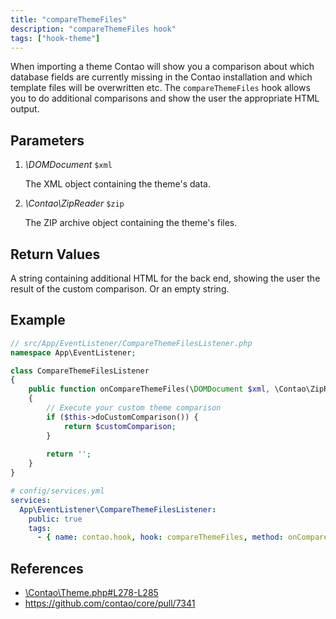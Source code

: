 ```yaml
---
title: "compareThemeFiles"
description: "compareThemeFiles hook"
tags: ["hook-theme"]
---
```



When importing a theme Contao will show you a comparison about which database
fields are currently missing in the Contao installation and which template files
will be overwritten etc. The `compareThemeFiles` hook allows you to do additional
comparisons and show the user the appropriate HTML output.


## Parameters

1. *\DOMDocument* `$xml`

    The XML object containing the theme's data.

2. *\Contao\ZipReader* `$zip`

    The ZIP archive object containing the theme's files.


## Return Values

A string containing additional HTML for the back end, showing the user the result
of the custom comparison. Or an empty string.


## Example

```php
// src/App/EventListener/CompareThemeFilesListener.php
namespace App\EventListener;

class CompareThemeFilesListener
{
    public function onCompareThemeFiles(\DOMDocument $xml, \Contao\ZipReader $zip): string
    {
        // Execute your custom theme comparison
        if ($this->doCustomComparison()) {
            return $customComparison;
        }
        
        return '';
    }
}
```

```yml
# config/services.yml
services:
  App\EventListener\CompareThemeFilesListener:
    public: true
    tags:
      - { name: contao.hook, hook: compareThemeFiles, method: onCompareThemeFiles }
```


## References

* [\Contao\Theme.php#L278-L285](https://github.com/contao/contao/blob/4.7.6/core-bundle/src/Resources/contao/classes/Theme.php#L278-L285)
* https://github.com/contao/core/pull/7341
